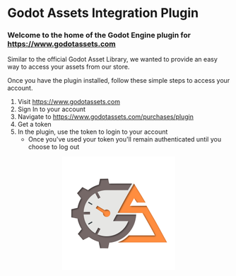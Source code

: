 # Godot Assets Integration Plugin

### Welcome to the home of the Godot Engine plugin for https://www.godotassets.com

Similar to the official Godot Asset Library, we wanted to provide an easy way to access your assets from our store.

Once you have the plugin installed, follow these simple steps to access your account.

1. Visit https://www.godotassets.com
1. Sign In to your account
1. Navigate to https://www.godotassets.com/purchases/plugin
1. Get a token
1. In the plugin, use the token to login to your account
   * Once you've used your token you'll remain authenticated until you choose to log out
   
<p align="center">  
  <img src="/addons/godot-assets-integration/logo-256.png?raw=true">
</p>
